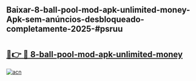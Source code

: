 ## Baixar-8-ball-pool-mod-apk-unlimited-money-Apk-sem-anúncios-desbloqueado-completamente-2025-#psruu

# <h2><a href="https://ainizakaria.my?title=8-ball-pool-mod-apk-unlimited-money&ref=22M">🔗👉 🔴 8-ball-pool-mod-apk-unlimited-money</a></h2>

[![acn](https://github.com/user-attachments/assets/0f9c940e-d8b0-45ae-aac7-cd30a18b3e1c)](https://ainizakaria.my?title=8-ball-pool-mod-apk-unlimited-money&ref=22M)

